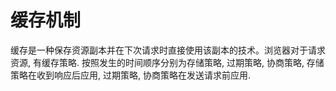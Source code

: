 #  缓存机制
缓存是一种保存资源副本并在下次请求时直接使用该副本的技术。浏览器对于请求资源, 有缓存策略. 按照发生的时间顺序分别为存储策略, 过期策略, 协商策略, 存储策略在收到响应后应用, 过期策略, 协商策略在发送请求前应用.
